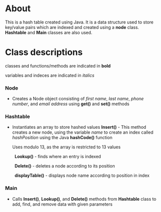 # About

This is a hash table created using Java.  It is a data structure used to store key/value pairs which are indexed and created using a **node** class.  **Hashtable** and **Main** classes are also used.

# Class descriptions

classes and functions/methods are indicated in **bold**

variables and indeces are indicated in _italics_


### Node

 *  Creates a Node object consisting of _first name_, _last name_, _phone number_, and _email address_ using **get()** and **set()** methods
 
### Hashtable

 *  Instantiates an array to store hashed values
**Insert()** - This method creates a new node, using the variable _name_ to create an index called _hashPosition_ using the Java **hashCode()** function
    
    Uses modulo 13, as the array is restricted to 13 values
    
&nbsp; &nbsp; &nbsp; &nbsp; **Lookup()** - finds where an entry is indexed

&nbsp; &nbsp; &nbsp; &nbsp; **Delete()** - deletes a node according to its position

&nbsp; &nbsp; &nbsp; &nbsp; **displayTable()** - displays node name according to position in index

### Main

* Calls **Insert()**, **Lookup()**, and **Delete()** methods from **Hashtable** class to add, find, and remove data with given parameters
   
